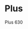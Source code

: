---
designer: Alessandro Busana
description: "Designed%20for%20outdoor%2C%20as%20well%20for%20interior%20spaces%2C%20Plus%20is%20a%20collection%20which%20wisely%20combined%20generous%20volumes%20with%20formal%20elegance%20of%20design%2C%20in%20a%20perfect%20balance%20of%20comfort%20and%20functionality.%20Armchair%20made%20with%20injection%20moulding%20polypropylene."
image_primary: img/Plus_630_01_zoom.jpg
image_secondary: img/Plus_630_02_zoom.jpg
manufacturer: Pedrali
href: https://www.pedrali.it/en/products/catalog/Chair-PLUS-630/
subtitle: Plus 630
title: Plus
image_thumb: img/Plus_630_cover.jpg
tags: 
  - pedrali
  - chairs
category: chairs
slug: /manufacturers/pedrali/chairs/alessandro-busana-plus
---